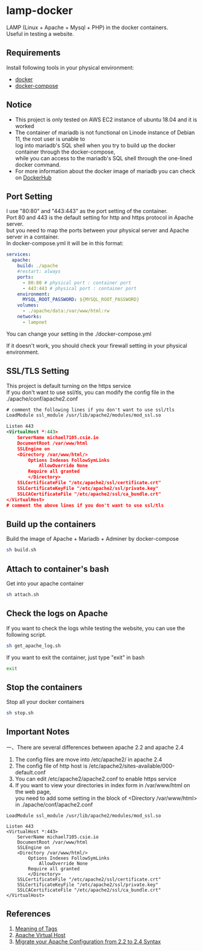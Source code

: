 # lamp-docker
LAMP (Linux + Apache + Mysql + PHP) in the docker containers.  
Useful in testing a website.  
 
## Requirements
Install following tools in your physical environment:  
- [docker](https://docs.docker.com/get-docker/)
- [docker-compose](https://docs.docker.com/compose/install/)

## Notice
- This project is only tested on AWS EC2 instance of ubuntu 18.04 and it is worked
- The container of mariadb is not functional on Linode instance of Debian 11, the root user is unable to  
log into mariadb's SQL shell when you try to build up the docker container through the docker-compose,  
while you can access to the mariadb's SQL shell through the one-lined docker command.
- For more information about the docker image of mariadb you can check on [DockerHub](https://hub.docker.com/_/mariadb)

## Port Setting

I use "80:80" and "443:443" as the port setting of the container.  
Port 80 and 443 is the default setting for http and https protocol in Apache server.  
but you need to map the ports between your physical server and Apache server in a container.  
In docker-compose.yml it will be in this format:  
```yaml
services:
  apache:
    build: ./apache
    #restart: always
    ports:
      - 80:80 # physical port : container port
      - 443:443 # physical port : container port
    environment:
      MYSQL_ROOT_PASSWORD: ${MYSQL_ROOT_PASSWORD}
    volumes:
      - ./apache/data:/var/www/html:rw
    networks:
      - lampnet
```
You can change your setting in the ./docker-compose.yml  

If it doesn't work, you should check your firewall setting in your physical environment.  

## SSL/TLS Setting
This project is default turning on the https service  
If you don't want to use ssl/tls, you can modify the config file in the ./apache/conf/apache2.conf  

```xml
# comment the following lines if you don't want to use ssl/tls
LoadModule ssl_module /usr/lib/apache2/modules/mod_ssl.so

Listen 443
<VirtualHost *:443>
	ServerName michael7105.csie.io
	DocumentRoot /var/www/html
	SSLEngine on
	<Directory /var/www/html/>
		Options Indexes FollowSymLinks
        	AllowOverride None
		Require all granted
    	</Directory>
	SSLCertificateFile "/etc/apache2/ssl/certificate.crt"
	SSLCertificateKeyFile "/etc/apache2/ssl/private.key"
	SSLCACertificateFile "/etc/apache2/ssl/ca_bundle.crt"
</VirtualHost>
# comment the above lines if you don't want to use ssl/tls
```

## Build up the containers  

Build the image of Apache + Mariadb + Adminer by docker-compose  

```bash
sh build.sh
```

## Attach to container's bash  

Get into your apache container  

```bash
sh attach.sh
```

## Check the logs on Apache  

If you want to check the logs while testing the website, you can use the following script.

```bash
sh get_apache_log.sh
```

If you want to exit the container, just type "exit" in bash  

```bash
exit
```

## Stop the containers  

Stop all your docker containers  

```bash
sh stop.sh
```


## Important Notes  
一、There are several differences between apache 2.2 and apache 2.4  
1. The config files are move into /etc/apache2/ in apache 2.4  
2. The config file of http host is /etc/apache2/sites-available/000-default.conf  
3. You can edit /etc/apache2/apache2.conf to enable https service  
4. If you want to view your directories in index form in /var/www/html on the web page,  
you need to add some setting in the block of \<Directory /var/www/html\> in ./apache/conf/apache2.conf  
	
```
LoadModule ssl_module /usr/lib/apache2/modules/mod_ssl.so

Listen 443
<VirtualHost *:443>
	ServerName michael7105.csie.io
	DocumentRoot /var/www/html
	SSLEngine on
	<Directory /var/www/html/>
		Options Indexes FollowSymLinks
        	AllowOverride None
		Require all granted
    	</Directory>
	SSLCertificateFile "/etc/apache2/ssl/certificate.crt"
	SSLCertificateKeyFile "/etc/apache2/ssl/private.key"
	SSLCACertificateFile "/etc/apache2/ssl/ca_bundle.crt"
</VirtualHost>
```

## References  
1. [Meaning of Tags](https://github.com/docker-library/docs/tree/master/php)
2. [Apache Virtual Host](https://blog.xuite.net/tolarku/blog/485166953-Apache+Virtual+Host+%E5%A4%9A%E7%B6%B2%E5%9F%9F%E7%B6%B2%E7%AB%99%E6%94%BE%E7%BD%AE%E5%9C%A8%E5%90%8C%E4%B8%80%E5%8F%B0%E4%B8%BB%E6%A9%9F%E4%B8%8A)
3. [Migrate your Apache Configuration from 2.2 to 2.4 Syntax](https://www.digitalocean.com/community/tutorials/migrating-your-apache-configuration-from-2-2-to-2-4-syntax)
